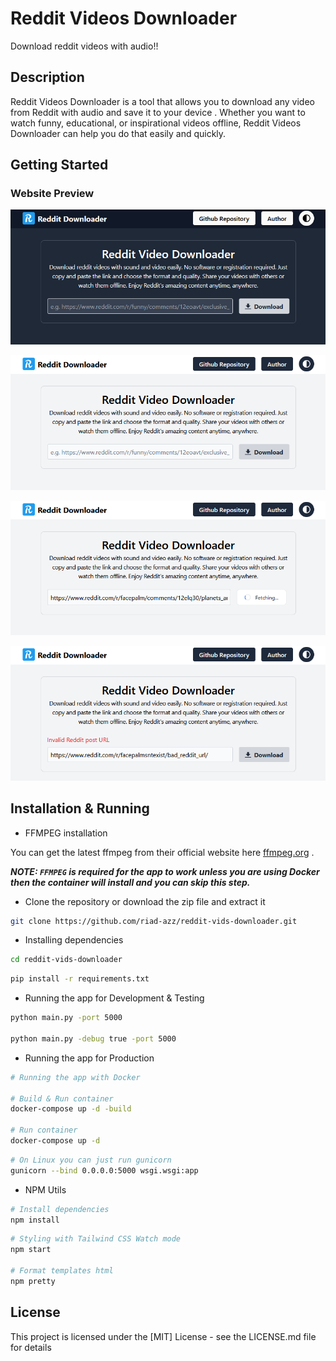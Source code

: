 # Reddit Videos Downloader

Download reddit videos with audio!!

## Description

Reddit Videos Downloader is a tool that allows you to download any video from Reddit with audio and save it to your device . Whether you want to watch funny, educational, or inspirational videos offline, Reddit Videos Downloader can help you do that easily and quickly.

## Getting Started

### Website Preview

![webpage preview image](screenshots/sc-01.png)

![webpage preview image](screenshots/sc-02.png)

![webpage preview image](screenshots/sc-03.png)

![webpage preview image](screenshots/sc-04.png)

## Installation & Running

- FFMPEG installation

You can get the latest ffmpeg from their official website here [ffmpeg.org](https://ffmpeg.org/download.html) .

***NOTE: `FFMPEG` is required for the app to work unless you are using Docker then the container will install and you can skip this step.***

- Clone the repository or download the zip file and extract it

```bash
git clone https://github.com/riad-azz/reddit-vids-downloader.git
```

- Installing dependencies

```bash
cd reddit-vids-downloader
```

```bash
pip install -r requirements.txt
```

- Running the app for Development & Testing

```bash
python main.py -port 5000

python main.py -debug true -port 5000
```

- Running the app for Production

```bash
# Running the app with Docker

# Build & Run container
docker-compose up -d -build

# Run container
docker-compose up -d
```

```bash
# On Linux you can just run gunicorn
gunicorn --bind 0.0.0.0:5000 wsgi.wsgi:app
```

- NPM Utils

```bash
# Install dependencies
npm install
```

```bash
# Styling with Tailwind CSS Watch mode
npm start

# Format templates html
npm pretty
```

## License

This project is licensed under the [MIT] License - see the LICENSE.md file for details
